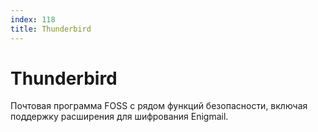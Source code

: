 ```yaml
---
index: 118
title: Thunderbird
---
```

# Thunderbird

Почтовая программа FOSS с рядом функций безопасности, включая поддержку расширения для шифрования Enigmail.